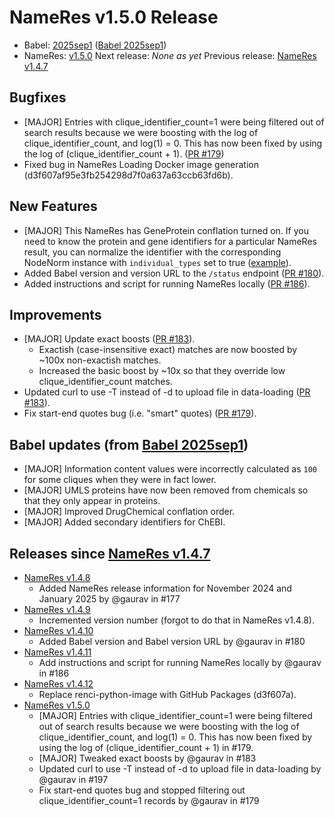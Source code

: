 # NameRes v1.5.0 Release
- Babel: [2025sep1](https://stars.renci.org/var/babel_outputs/2025sep1/)
  ([Babel 2025sep1](https://github.com/TranslatorSRI/Babel/blob/master/releases/2025sep1.md))
- NameRes: [v1.5.0](https://github.com/TranslatorSRI/NameResolution/releases/tag/v1.5.0)
Next release: _None as yet_
Previous release: [NameRes v1.4.7](./v1.4.7.md)

## Bugfixes
- [MAJOR] Entries with clique_identifier_count=1 were being filtered out of search results because we were boosting
  with the log of clique_identifier_count, and log(1) = 0. This has now been fixed by using the log of
  (clique_identifier_count + 1). ([PR #179](https://github.com/TranslatorSRI/NameResolution/pull/179))
- Fixed bug in NameRes Loading Docker image generation (d3f607af95e3fb254298d7f0a637a63ccb63fd6b).

## New Features
- [MAJOR] This NameRes has GeneProtein conflation turned on. If you need to know the protein and gene identifiers for
  a particular NameRes result, you can normalize the identifier with the corresponding NodeNorm instance with
  `individual_types` set to true ([example](https://nodenormalization-sri.renci.org/1.5/get_normalized_nodes?curie=NCBIGene%3A1756&conflate=true&drug_chemical_conflate=false&description=false&individual_types=true)).
- Added Babel version and version URL to the `/status` endpoint ([PR #180](https://github.com/TranslatorSRI/NameResolution/pull/180)).
- Added instructions and script for running NameRes locally ([PR #186](https://github.com/TranslatorSRI/NameResolution/pull/186)).

## Improvements
- [MAJOR] Update exact boosts ([PR #183](https://github.com/TranslatorSRI/NameResolution/pull/183)).
  - Exactish (case-insensitive exact) matches are now boosted by ~100x non-exactish matches.
  - Increased the basic boost by ~10x so that they override low clique_identifier_count matches.
- Updated curl to use -T instead of -d to upload file in data-loading ([PR #183](https://github.com/TranslatorSRI/NameResolution/pull/197)).
- Fix start-end quotes bug (i.e. "smart" quotes) ([PR #179](https://github.com/TranslatorSRI/NameResolution/pull/179)).

## Babel updates (from [Babel 2025sep1](https://github.com/TranslatorSRI/Babel/blob/master/releases/2025sep1.md))
- [MAJOR] Information content values were incorrectly calculated as `100` for some cliques when they were in fact lower.
- [MAJOR] UMLS proteins have now been removed from chemicals so that they only appear in proteins.
- [MAJOR] Improved DrugChemical conflation order.
- [MAJOR] Added secondary identifiers for ChEBI.

## Releases since [NameRes v1.4.7](./v1.4.7.md)
- [NameRes v1.4.8](https://github.com/TranslatorSRI/NameResolution/releases/tag/v1.4.8)
  - Added NameRes release information for November 2024 and January 2025 by @gaurav in #177
- [NameRes v1.4.9](https://github.com/TranslatorSRI/NameResolution/releases/tag/v1.4.9)
  - Incremented version number (forgot to do that in NameRes v1.4.8).
- [NameRes v1.4.10](https://github.com/TranslatorSRI/NameResolution/releases/tag/v1.4.10)
  - Added Babel version and Babel version URL by @gaurav in #180
- [NameRes v1.4.11](https://github.com/TranslatorSRI/NameResolution/releases/tag/v1.4.11)
  - Add instructions and script for running NameRes locally by @gaurav in #186
- [NameRes v1.4.12](https://github.com/TranslatorSRI/NameResolution/releases/tag/v1.4.12)
  - Replace renci-python-image with GitHub Packages (d3f607a).
- [NameRes v1.5.0](https://github.com/TranslatorSRI/NameResolution/releases/tag/v1.5.0)
  - [MAJOR] Entries with clique_identifier_count=1 were being filtered out of search results because we were boosting with the log of clique_identifier_count, and log(1) = 0. This has now been fixed by using the log of (clique_identifier_count + 1) in #179.
  - [MAJOR] Tweaked exact boosts by @gaurav in #183
  - Updated curl to use -T instead of -d to upload file in data-loading by @gaurav in #197
  - Fix start-end quotes bug and stopped filtering out clique_identifier_count=1 records by @gaurav in #179
